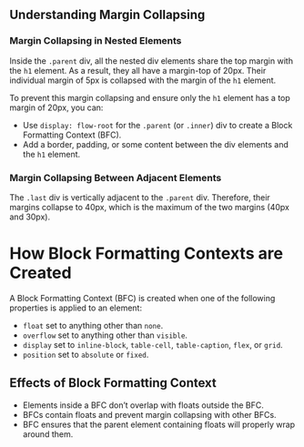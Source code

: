 ## Understanding Margin Collapsing

### Margin Collapsing in Nested Elements

Inside the `.parent` div, all the nested div elements share the top margin with the `h1` element. As a result, they all have a margin-top of 20px. Their individual margin of 5px is collapsed with the margin of the `h1` element.

To prevent this margin collapsing and ensure only the `h1` element has a top margin of 20px, you can:
- Use `display: flow-root` for the `.parent` (or `.inner`) div to create a Block Formatting Context (BFC).
- Add a border, padding, or some content between the div elements and the `h1` element.

### Margin Collapsing Between Adjacent Elements

The `.last` div is vertically adjacent to the `.parent` div. Therefore, their margins collapse to 40px, which is the maximum of the two margins (40px and 30px).

# How Block Formatting Contexts are Created

A Block Formatting Context (BFC) is created when one of the following properties is applied to an element:

- `float` set to anything other than `none`.
- `overflow` set to anything other than `visible`.
- `display` set to `inline-block`, `table-cell`, `table-caption`, `flex`, or `grid`.
- `position` set to `absolute` or `fixed`.

## Effects of Block Formatting Context

- Elements inside a BFC don’t overlap with floats outside the BFC.
- BFCs contain floats and prevent margin collapsing with other BFCs.
- BFC ensures that the parent element containing floats will properly wrap around them.
